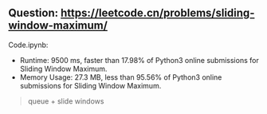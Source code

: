 ## Question: https://leetcode.cn/problems/sliding-window-maximum/

Code.ipynb:
* Runtime: 9500 ms, faster than 17.98% of Python3 online submissions for Sliding Window Maximum.
* Memory Usage: 27.3 MB, less than 95.56% of Python3 online submissions for Sliding Window Maximum.
> queue + slide windows

